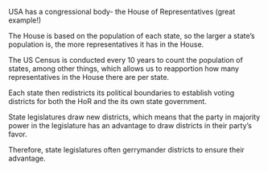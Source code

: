 USA has a congressional body- the House of Representatives (great example!)

The House is based on the population of each state, so the larger a state’s population is, the more representatives it has in the House. 

The US Census is conducted every 10 years to count the population of states, among other things, which allows us to reapportion how many representatives in the House there are per state.


Each state then redistricts its political boundaries to establish voting districts for both the HoR and the its own state government. 

State legislatures draw new districts, which means that the party in majority power in the legislature has an advantage to draw districts in their party’s favor. 

Therefore, state legislatures often gerrymander districts to ensure their advantage.